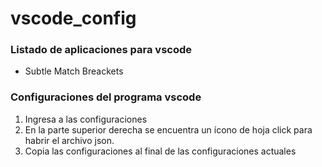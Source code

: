 # vscode_config

### Listado de aplicaciones para vscode
- Subtle Match Breackets


### Configuraciones del programa vscode
1. Ingresa a las configuraciones
2. En la parte superior derecha se encuentra un ícono de hoja click para habrir el archivo json.
3. Copia las configuraciones al final de las configuraciones actuales
